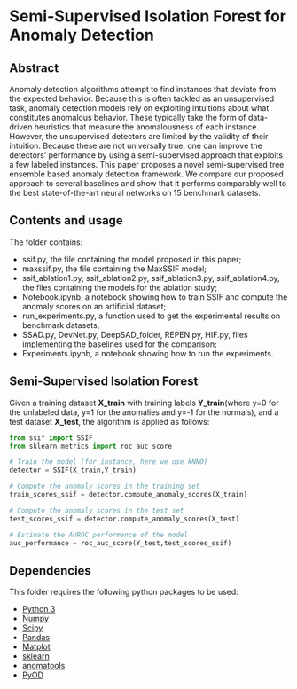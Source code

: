 # Semi-Supervised Isolation Forest for Anomaly Detection

## Abstract

Anomaly detection algorithms attempt to find instances that deviate from the expected behavior. Because this is often tackled as an unsupervised task, anomaly detection models rely on exploiting intuitions about what constitutes anomalous behavior. These typically take the form of data-driven heuristics that measure the anomalousness of each instance. However, the unsupervised detectors are limited by the validity of their intuition. Because these are not universally true, one can improve the detectors’ performance by using a semi-supervised approach that exploits a few labeled instances. This paper proposes a novel semi-supervised tree ensemble based anomaly detection framework. We compare our proposed approach to several baselines and show that it performs comparably well to the best state-of-the-art neural networks on 15 benchmark datasets.

## Contents and usage

The folder contains:
- ssif.py, the file containing the model proposed in this paper;
- maxssif.py, the file containing the MaxSSIF model;
- ssif_ablation1.py, ssif_ablation2.py, ssif_ablation3.py, ssif_ablation4.py, the files containing the models for the ablation study;
- Notebook.ipynb, a notebook showing how to train SSIF and compute the anomaly scores on an artificial dataset;
- run_experiments.py, a function used to get the experimental results on benchmark datasets;
- SSAD.py, DevNet.py, DeepSAD_folder, REPEN.py, HIF.py, files implementing the baselines used for the comparison;
- Experiments.ipynb, a notebook showing how to run the experiments.

## Semi-Supervised Isolation Forest

Given a training dataset **X_train** with training labels **Y_train**(where y=0 for the unlabeled data, y=1 for the anomalies and y=-1 for the normals), and a test dataset **X_test**, the algorithm is applied as follows:

```python
from ssif import SSIF
from sklearn.metrics import roc_auc_score

# Train the model (for instance, here we use kNNO)
detector = SSIF(X_train,Y_train)

# Compute the anomaly scores in the training set
train_scores_ssif = detector.compute_anomaly_scores(X_train)

# Compute the anomaly scores in the test set
test_scores_ssif = detector.compute_anomaly_scores(X_test)

# Estimate the AUROC performance of the model
auc_performance = roc_auc_score(Y_test,test_scores_ssif)
```

## Dependencies

This folder requires the following python packages to be used:
- [Python 3](http://www.python.org)
- [Numpy](http://www.numpy.org)
- [Scipy](http://www.scipy.org)
- [Pandas](https://pandas.pydata.org/)
- [Matplot](https://matplotlib.org)
- [sklearn](https://scikit-learn.org/stable/)
- [anomatools](https://github.com/Vincent-Vercruyssen/anomatools)
- [PyOD](https://github.com/yzhao062/pyod)